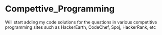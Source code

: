 # Compettive_Programming
Will start adding my code solutions for the questions in various competitive programming sites such as HackerEarth, CodeChef, Spoj, HackerRank, etc
